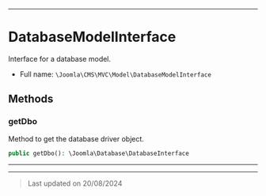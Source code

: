 ***

# DatabaseModelInterface

Interface for a database model.



* Full name: `\Joomla\CMS\MVC\Model\DatabaseModelInterface`



## Methods


### getDbo

Method to get the database driver object.

```php
public getDbo(): \Joomla\Database\DatabaseInterface
```












***


***
> Last updated on 20/08/2024
